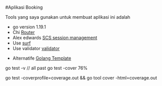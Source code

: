 #Aplikasi Booking

Tools yang saya gunakan untuk membuat aplikasi ini adalah

- go version 1.19.1
- Chi [Router](https://github.com/go-chi/chi)
- Alex edwards [SCS session management](https://github.com/alexedwards/scs)
- Use [surf](https://github.com/justinas/nosurf)
- Use validator [validator](https://github.com/asaskevich/govalidator)
<!-- jika sudah selesai buat dengan template ini -->
- Alternatife [Golang Template](https://github.com/CloudyKit/jet)

<!-- Testing -->

go test -v // all past
go test -cover 76%

<!-- karena ada yang tidak dipakai saya sengaja karena sebagai pembelajaran -->

go test -coverprofile=coverage.out && go tool cover -html=coverage.out
